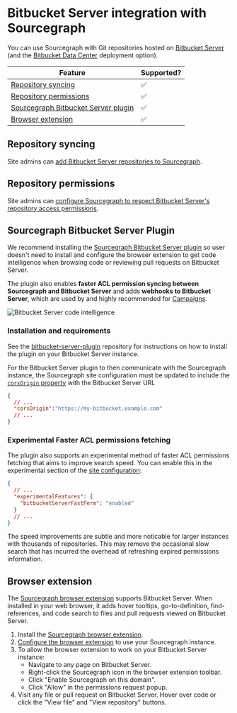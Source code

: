 # Bitbucket Server integration with Sourcegraph

You can use Sourcegraph with Git repositories hosted on [Bitbucket Server](https://www.atlassian.com/software/bitbucket/server) (and the [Bitbucket Data Center](https://www.atlassian.com/enterprise/data-center/bitbucket) deployment option).

Feature | Supported?
------- | ----------
[Repository syncing](../admin/external_service/bitbucket_server.md) | ✅
[Repository permissions](../admin/external_service/bitbucket_server.md#repository-permissions) | ✅
[Sourcegraph Bitbucket Server plugin](#sourcegraph-bitbucket-server-plugin) | ✅
[Browser extension](#browser-extension) | ✅

## Repository syncing

Site admins can [add Bitbucket Server repositories to Sourcegraph](../admin/external_service/bitbucket_server.md).

## Repository permissions

Site admins can [configure Sourcegraph to respect Bitbucket Server's repository access permissions](../admin/external_service/bitbucket_server.md#repository-permissions).

## Sourcegraph Bitbucket Server Plugin

We recommend installing the [Sourcegraph Bitbucket Server plugin](https://github.com/sourcegraph/bitbucket-server-plugin/tree/master) so user doesn't need to install and configure the browser extension to get code intelligence when browsing code or reviewing pull requests on Bitbucket Server.

The plugin also enables **faster ACL permission syncing between Sourcegraph and Bitbucket Server** and adds **webhooks to Bitbucket Server**, which are used by and highly recommended for [Campaigns](../user/campaigns.md).

![Bitbucket Server code intelligence](https://storage.googleapis.com/sourcegraph-assets/bitbucket-code-intel-pr-short.gif)

### Installation and requirements

See the [bitbucket-server-plugin](https://github.com/sourcegraph/bitbucket-server-plugin) repository for instructions on how to install the plugin on your Bitbucket Server instance.

For the Bitbucket Server plugin to then communicate with the Sourcegraph instance, the Sourcegraph site configuration must be updated to include the [`corsOrigin` property](../admin/config/site_config.md) with the Bitbucket Server URL

```json
{
  // ...
  "corsOrigin":"https://my-bitbucket.example.com"
  // ...
}
```

### Experimental Faster ACL permissions fetching

The plugin also supports an experimental method of faster ACL permissions fetching that aims to improve search speed. You can enable this in the experimental section of the [site configuration](../admin/config/site_config.md):

```json
{
  // ...
  "experimentalFeatures": {
    "bitbucketServerFastPerm": "enabled"
  }
  // ...
}
```
The speed improvements are subtle and more noticable for larger instances with thousands of repositories. This may remove the occasional slow search that has incurred the overhead of refreshing expired permissions information.

## Browser extension

The [Sourcegraph browser extension](browser_extension.md) supports Bitbucket Server. When installed in your web browser, it adds hover tooltips, go-to-definition, find-references, and code search to files and pull requests viewed on Bitbucket Server.

1. Install the [Sourcegraph browser extension](browser_extension.md).
1. [Configure the browser extension](browser_extension.md#configuring-the-sourcegraph-instance-to-use) to use your Sourcegraph instance.
1. To allow the browser extension to work on your Bitbucket Server instance:
    - Navigate to any page on Bitbucket Server.
    - Right-click the Sourcegraph icon in the browser extension toolbar.
    - Click "Enable Sourcegraph on this domain".
    - Click "Allow" in the permissions request popup.
1. Visit any file or pull request on Bitbucket Server. Hover over code or click the "View file" and "View repository" buttons.
